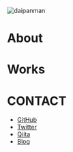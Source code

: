 ![daipanman](https://user-images.githubusercontent.com/31620041/38806770-59b146dc-41b5-11e8-96e8-8398e15a8237.png)

# About

# Works

# CONTACT
- <a href="https://github.com/donchan922">GitHub</a>
- <a href="https://twitter.com/donchan922">Twitter</a>
- <a href="https://qiita.com/donchan922">Qiita</a>
- <a href="http://www.daipanman.com/">Blog</a>
